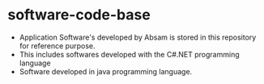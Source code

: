 # software-code-base
+ Application Software's developed by Absam is stored in this repository for reference purpose.
+ This includes softwares developed with the C#.NET programming language
+ Software developed in java programming language.
